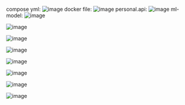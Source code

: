 compose yml:
![image](https://github.com/user-attachments/assets/abb2f91a-ab6d-45b8-8640-01292d011e25)
docker file:
![image](https://github.com/user-attachments/assets/c4631502-4bb0-4bf5-9d64-944353c010f0)
personal.api:
![image](https://github.com/user-attachments/assets/d289f00d-675c-440f-b36e-65cb86b3ba0e)
ml-model:
![image](https://github.com/user-attachments/assets/ce2e34a0-ba25-4588-ba97-e43cd7f7b919)

![image](https://github.com/user-attachments/assets/429b4cf4-4c19-45ba-ba6f-8a1abd00eb6a)

![image](https://github.com/user-attachments/assets/13a5e4e8-bd78-4f1e-a1d0-0f1573670f71)

![image](https://github.com/user-attachments/assets/7efca0e4-62a6-4d83-838f-59bc2e560111)

![image](https://github.com/user-attachments/assets/e00d4fab-2820-46da-90ff-89b22e389d01)

![image](https://github.com/user-attachments/assets/ef1e0e42-de0e-491f-982e-597219476e63)

![image](https://github.com/user-attachments/assets/ba86e505-80ff-40e1-804b-5053525d16f1)

![image](https://github.com/user-attachments/assets/7e0ee090-965c-4d0d-8a2e-0095fe3b48c6)
